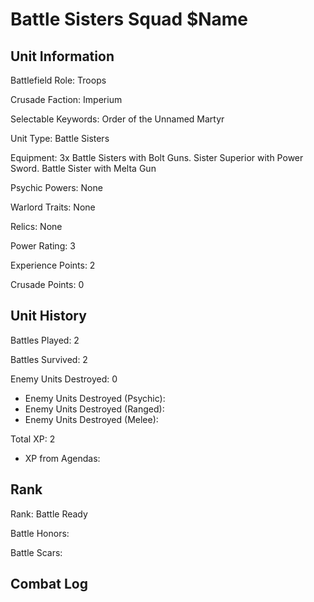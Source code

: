 Battle Sisters Squad $Name
====

Unit Information
----

Battlefield Role: Troops

Crusade Faction: Imperium

Selectable Keywords: Order of the Unnamed Martyr

Unit Type: Battle Sisters

Equipment: 3x Battle Sisters with Bolt Guns. Sister Superior with Power Sword. Battle Sister with Melta Gun

Psychic Powers: None

Warlord Traits: None

Relics: None

Power Rating: 3

Experience Points: 2

Crusade Points: 0


Unit History
---
Battles Played: 2

Battles Survived: 2

Enemy Units Destroyed: 0
* Enemy Units Destroyed (Psychic):
* Enemy Units Destroyed (Ranged):
* Enemy Units Destroyed (Melee):

Total XP: 2
* XP from Agendas:

Rank
----
Rank: Battle Ready

Battle Honors:

Battle Scars:


Combat Log
---
